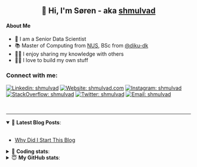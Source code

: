 <h2 align="center">
	👋 Hi, I'm Søren - aka <a href="https://shmulvad.com">shmulvad</a>
</h2>

#### About Me
- 🤖 I am a Senior Data Scientist
- 📚 Master of Computing from [NUS], BSc from [@diku-dk]
- 👨‍🏫 I enjoy sharing my knowledge with others
- 👨‍💻 I love to build my own stuff

### Connect with me:

[![Linkedin: shmulvad](https://img.shields.io/badge/shmulvad-blue?style=flat&logo=Linkedin&logoColor=white)][linkedin]
[![Website: shmulvad.com](https://img.shields.io/badge/shmulvad.com-47CCCC?&style=flat&logo=Google-Chrome&logoColor=white)][website]
[![Instagram: shmulvad](https://img.shields.io/badge/-@shmulvad-purple?style=flat&logo=Instagram&logoColor=white)][instagram]
[![StackOverflow: shmulvad](https://img.shields.io/badge/shmulvad-FE7A16?style=flat&logo=stack-overflow&logoColor=white)][stackOverflow]
[![Twitter: shmulvad](https://img.shields.io/badge/@shmulvad-1ca0f1?style=flat&logo=twitter&logoColor=white)][twitter]
[![Email: shmulvad](https://img.shields.io/badge/shmulvad-D14836?style=flat&logo=gmail&logoColor=white)][mail]

<br />

---

<details open>
 <summary>📕 <b>Latest Blog Posts</b>: </summary>

<br>

<!-- BLOG-POST-LIST:START -->
- [Why Did I Start This Blog](https://shmulvad.com/blog/why-did-start-this-blog)
<!-- BLOG-POST-LIST:END -->

</details>

<!-- --- -->

<details>
 <summary>🤖 <b>Coding stats</b>: </summary>

<br>

NOTE: Doesn't track coding at work or work done in environments such as Jupyter Notebooks.

<!--START_SECTION:waka-->
![Code Time](http://img.shields.io/badge/Code%20Time-2%2C886%20hrs%2055%20mins-blue)

**I'm a Night 🦉** 

```text
🌞 Morning                537 commits         ██░░░░░░░░░░░░░░░░░░░░░░░   08.35 % 
🌆 Daytime                1702 commits        ███████░░░░░░░░░░░░░░░░░░   26.47 % 
🌃 Evening                2604 commits        ██████████░░░░░░░░░░░░░░░   40.50 % 
🌙 Night                  1586 commits        ██████░░░░░░░░░░░░░░░░░░░   24.67 % 
```


📊 **This Week I Spent My Time On** 

```text
💬 Programming Languages: 
TypeScript               8 hrs 33 mins       █████████████░░░░░░░░░░░░   50.41 % 
Python                   4 hrs 9 mins        ██████░░░░░░░░░░░░░░░░░░░   24.43 % 
Other                    2 hrs 27 mins       ████░░░░░░░░░░░░░░░░░░░░░   14.48 % 
JSON                     55 mins             █░░░░░░░░░░░░░░░░░░░░░░░░   05.43 % 
Text                     40 mins             █░░░░░░░░░░░░░░░░░░░░░░░░   03.96 % 

🔥 Editors: 
VS Code                  13 hrs 56 mins      █████████████████████░░░░   82.09 % 
Zsh                      2 hrs 27 mins       ████░░░░░░░░░░░░░░░░░░░░░   14.46 % 
Sublime Text             35 mins             █░░░░░░░░░░░░░░░░░░░░░░░░   03.45 % 

🐱‍💻 Projects: 
km24-core                15 hrs 11 mins      ██████████████████████░░░   89.39 % 
company-scrapers         50 mins             █░░░░░░░░░░░░░░░░░░░░░░░░   04.93 % 
Unknown Project          35 mins             █░░░░░░░░░░░░░░░░░░░░░░░░   03.45 % 
km24-api-client          20 mins             ░░░░░░░░░░░░░░░░░░░░░░░░░   02.00 % 
Terminal                 2 mins              ░░░░░░░░░░░░░░░░░░░░░░░░░   00.23 % 
```


 Last Updated on 16/10/2024 18:50:07 UTC
<!--END_SECTION:waka-->

</details>

<!-- --- -->

<details>
 <summary>😇 <b>My GitHub stats</b>: </summary>

<br>

<img align="left" alt="shmulvad's Github Stats" src="https://github-readme-stats.vercel.app/api?username=shmulvad&show_icons=true&hide_border=true" />

</details>



[website]: https://shmulvad.com
[twitter]: https://twitter.com/shmulvad
[linkedin]: https://linkedin.com/in/shmulvad
[instagram]: https://instagram.com/shmulvad
[stackOverflow]: https://stackoverflow.com/users/9248793/shmulvad
[mail]: mailto:shmulvad@gmail.com
[@diku-dk]: https://github.com/diku-dk
[github]: https://github.com/shmulvad
[NUS]: https://www.nus.edu.sg
